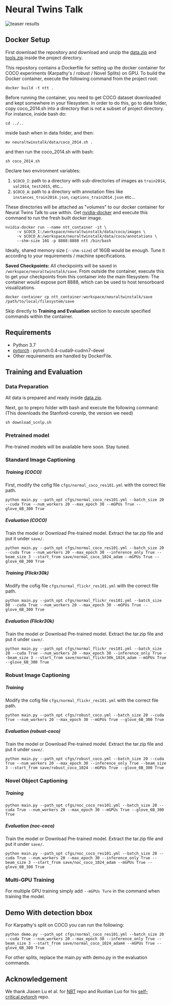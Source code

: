 # Neural Twins Talk

![teaser results](Demo.jpg)


## Docker Setup
First download the repository and download and unzip the [data.zip](https://drive.google.com/file/d/1265uL4btDgGRGqExR4s3kANBUWGDs9Fv/view) 
and [tools.zip](https://drive.google.com/file/d/1reAJwPnY6QTi5b5ixmA29uPrwbF_RDT5/view) inside the project directory.

This repository contains a Dockerfile for setting up the docker container for COCO experiments (Karpathy's / robust / Novel Splits) on GPU. To build the Docker container, execute
the following command from the project root:

```shell
docker build -t ntt .
```

Before running the container, you need to get COCO dataset downloaded and kept somewhere in your filesystem.
In order to do this, go to data folder, copy coco_2014.sh into a directory that is not a subset of project directory. For instance, inside bash do:

```shell
cd ../..
```

inside bash when in data folder, and then:

```shell
mv neuraltwinstalk/data/coco_2014.sh .
```

and then run the coco_2014.sh with bash:

```shell
sh coco_2014.sh
```

Declare two environment variables:

1. `$COCO_I`: path to a directory with sub-directories of images as `train2014`, `val2014`, `test2015`, etc...
2. `$COCO_A`: path to a directory with annotation files like `instances_train2014.json`, `captions_train2014.json` etc...

These directories will be attached as "volumes" to our docker container for Neural Twins Talk to use within. Get [nvidia-docker](https://www.github.com/NVIDIA/nvidia-docker) and execute this command to run the fresh built docker image.

```shell
nvidia-docker run --name ntt_container -it \
     -v $COCO_I:/workspace/neuraltwinstalk/data/coco/images \
     -v $COCO_A:/workspace/neuraltwinstalk/data/coco/annotations \
     --shm-size 16G -p 8888:8888 ntt /bin/bash
```

Ideally, shared memory size (`--shm-size`) of 16GB would be enough. Tune it according to your requirements / machine specifications.

**Saved Checkpoints:** All checkpoints will be saved in `/workspace/neuraltwinstalk/save`. From outside the container, execute this to get your checkpoints from this container into the main filesystem:
The container would expose port 8888, which can be used to host tensorboard visualizations.

```shell
docker container cp ntt_container:workspace/neuraltwinstalk/save /path/to/local/filesystem/save
```

Skip directly to **Training and Evaluation** section to execute specified commands within the container.


## Requirements

- Python 3.7
- [pytorch](http://pytorch.org/) : pytorch:0.4-cuda9-cudnn7-devel
- Other requirements are handled by DockerFile.

## Training and Evaluation
### Data Preparation
All data is prepared and ready inside [data.zip](https://drive.google.com/file/d/1265uL4btDgGRGqExR4s3kANBUWGDs9Fv/view).

Next, go to prepro folder with bash and execute the following command: (This downloads the Stanford-corenlp, the version we need)

```shell
sh download_scnlp.sh
```

### Pretrained model

Pre-trained models will be available here soon. Stay tuned.

### Standard Image Captioning
##### Training (COCO)

First, modify the cofig file `cfgs/normal_coco_res101.yml` with the correct file path.

```
python main.py --path_opt cfgs/normal_coco_res101.yml --batch_size 20 --cuda True --num_workers 20 --max_epoch 30 --mGPUs True --glove_6B_300 True
```
##### Evaluation (COCO)
Train the model or Download Pre-trained model. Extract the tar.zip file and put it under `save/`.

```
python main.py --path_opt cfgs/normal_coco_res101.yml --batch_size 20 --cuda True --num_workers 20 --max_epoch 30 --inference_only True --beam_size 3 --start_from save/normal_coco_1024_adam --mGPUs True --glove_6B_300 True
```

##### Training (Flickr30k)
Modify the cofig file `cfgs/normal_flickr_res101.yml` with the correct file path.

```
python main.py --path_opt cfgs/normal_flickr_res101.yml --batch_size 80 --cuda True --num_workers 20 --max_epoch 30 --mGPUs True --glove_6B_300 True
```

##### Evaluation (Flickr30k)
Train the model or Download Pre-trained model. Extract the tar.zip file and put it under `save/`.

```
python main.py --path_opt cfgs/normal_flickr_res101.yml --batch_size 20 --cuda True --num_workers 20 --max_epoch 30 --inference_only True --beam_size 3 --start_from save/normal_flickr30k_1024_adam --mGPUs True --glove_6B_300 True
```

### Robust Image Captioning

##### Training
Modify the cofig file `cfgs/normal_flickr_res101.yml` with the correct file path.

```
python main.py --path_opt cfgs/robust_coco.yml --batch_size 20 --cuda True --num_workers 20 --max_epoch 30 --mGPUs True --glove_6B_300 True
```
##### Evaluation (robust-coco)
Train the model or Download Pre-trained model. Extract the tar.zip file and put it under `save/`.

```
python main.py --path_opt cfgs/robust_coco.yml --batch_size 20 --cuda True --num_workers 20 --max_epoch 30 --inference_only True --beam_size 3 --start_from save/robust_coco_1024 --mGPUs True --glove_6B_300 True
```

### Novel Object Captioning

##### Training

```
python main.py --path_opt cfgs/noc_coco_res101.yml --batch_size 20 --cuda True --num_workers 20 --max_epoch 30 --mGPUs True --glove_6B_300 True
```
##### Evaluation (noc-coco)
Train the model or Download Pre-trained model. Extract the tar.zip file and put it under `save/`.

```
python main.py --path_opt cfgs/noc_coco_res101.yml --batch_size 20 --cuda True --num_workers 20 --max_epoch 30 --inference_only True --beam_size 3 --start_from save/noc_coco_1024_adam --mGPUs True --glove_6B_300 True
```

### Multi-GPU Training
For multiple GPU training simply add `--mGPUs Ture` in the command when training the model.

## Demo With detection bbox

For Karpathy's split on COCO you can run the following:

```
python demo.py --path_opt cfgs/normal_coco_res101.yml --batch_size 20 --cuda True --num_workers 20 --max_epoch 30 --inference_only True --beam_size 3 --start_from save/normal_coco_1024_adam4 --mGPUs True --glove_6B_300 True
```

For other splits, replace the main.py with demo.py in the evaluation commands.

## Acknowledgement
We thank Jiasen Lu et al. for [NBT](https://github.com/jiasenlu/NeuralBabyTalk) repo and Ruotian Luo for his [self-critical.pytorch](https://github.com/ruotianluo/self-critical.pytorch) repo. 
